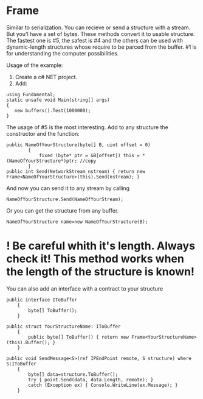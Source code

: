 # Frame
Similar to serialization.
You can recieve or send a structure with a stream. But you'l have a set of bytes. These methods convert it to usable structure. The fastest one is #5, the safest is #4 and the others can be used with dynamic-length structures whose require to be parced from the buffer. #1 is for understanding the computer possibilities.

Usage of the example:
1. Create a c# NET project.
2. Add:
```
using Fundamental;
static unsafe void Main(string[] args)
{
   new buffers().Test(1000000);
}
```
The usage of #5 is the most interesting.
Add to any structure the constructor and the function:
```
public NameOfYourStructure(byte[] B, uint offset = 0)
        {
            fixed (byte* ptr = &B[offset]) this = *(NameOfYourStructure*)ptr; //copy
        }
public int Send(NetworkStream nstream) { return new Frame<NameOfYourStructure>(this).Send(nstream); }
```
And now you can send it to any stream by calling
```
NameOfYourStructure.Send(NameOfYourStream);
```
Or you can get the structure from any buffer.
```
NameOfYourStructure name=new NameOfYourStructure(B);
```
<H1>! Be careful whith it's length. Always check it! This method works when the length of the structure is known!</H1>

You can also add an interface with a contract to your structure
```
public interface IToBuffer
    {
        byte[] ToBuffer();
    }
    
public struct YourStructureName: IToBuffer
    {
        public byte[] ToBuffer() { return new Frame<YourStructureName>(this).Buffer(); }   
    }
    
public void SendMessage<S>(ref IPEndPoint remote, S structure) where S:IToBuffer
    {
        byte[] data=structure.ToBuffer();
        try { point.Send(data, data.Length, remote); }
        catch (Exception ex) { Console.WriteLine(ex.Message); }
    }
```
